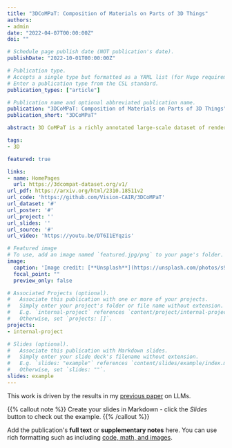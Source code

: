 ```yaml
---
title: "3DCoMPaT: Composition of Materials on Parts of 3D Things"
authors:
- admin
date: "2022-04-07T00:00:00Z"
doi: ""

# Schedule page publish date (NOT publication's date).
publishDate: "2022-10-01T00:00:00Z"

# Publication type.
# Accepts a single type but formatted as a YAML list (for Hugo requirements).
# Enter a publication type from the CSL standard.
publication_types: ["article"]

# Publication name and optional abbreviated publication name.
publication: "3DCoMPaT: Composition of Materials on Parts of 3D Things"
publication_short: "3DCoMPaT"

abstract: 3D CoMPaT is a richly annotated large-scale dataset of rendered compositions of Materials on Parts of thousands of unique 3D Models. This dataset primarily focuses on stylizing 3D shapes at part-level with compatible materials. Each object with the applied part-material compositions is rendered from four equally spaced views as well as four randomized views. We introduce a new task, called Grounded CoMPaT Recognition (GCR), to collectively recognize and ground compositions of materials on parts of 3D objects. We present two variations of this task and adapt state-of-art 2D/3D deep learning methods to solve the problem as baselines for future research. We hope our work will help ease future research on compositional 3D Vision.

tags:
- 3D

featured: true

links:
- name: HomePages
  url: https://3dcompat-dataset.org/v1/
url_pdf: https://arxiv.org/html/2310.18511v2
url_code: 'https://github.com/Vision-CAIR/3DCoMPaT'
url_dataset: '#'
url_poster: '#'
url_project: ''
url_slides: ''
url_source: '#'
url_video: 'https://youtu.be/DT6I1EYqzis'

# Featured image
# To use, add an image named `featured.jpg/png` to your page's folder. 
image:
  caption: 'Image credit: [**Unsplash**](https://unsplash.com/photos/s9CC2SKySJM)'
  focal_point: ""
  preview_only: false

# Associated Projects (optional).
#   Associate this publication with one or more of your projects.
#   Simply enter your project's folder or file name without extension.
#   E.g. `internal-project` references `content/project/internal-project/index.md`.
#   Otherwise, set `projects: []`.
projects:
- internal-project

# Slides (optional).
#   Associate this publication with Markdown slides.
#   Simply enter your slide deck's filename without extension.
#   E.g. `slides: "example"` references `content/slides/example/index.md`.
#   Otherwise, set `slides: ""`.
slides: example
---
```


This work is driven by the results in my [previous paper](/publication/conference-paper/) on LLMs.

{{% callout note %}}
Create your slides in Markdown - click the *Slides* button to check out the example.
{{% /callout %}}

Add the publication's **full text** or **supplementary notes** here. You can use rich formatting such as including [code, math, and images](https://docs.hugoblox.com/content/writing-markdown-latex/).
